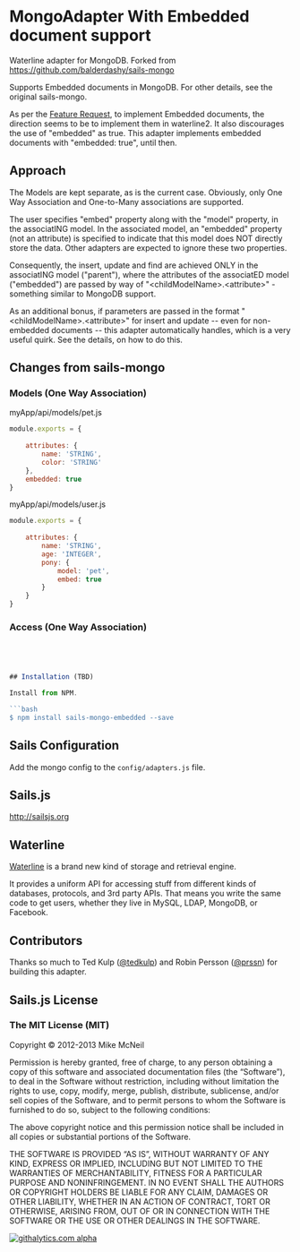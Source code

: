 # MongoAdapter With Embedded document support

Waterline adapter for MongoDB. Forked from https://github.com/balderdashy/sails-mongo

Supports Embedded documents in MongoDB. For other details, see the original sails-mongo.

As per the [Feature Request](https://github.com/balderdashy/sails-mongo/issues/44), to implement Embedded documents, the direction 
seems to be to implement them in waterline2. It also discourages the use of "embedded" as true. This adapter implements embedded documents 
with "embedded: true", until then. 

## Approach

The Models are kept separate, as is the current case. Obviously, only One Way Association and One-to-Many associations are supported.

The user specifies "embed" property along with the "model" property, in the associatING model. In the associated model, an "embedded" 
property (not an attribute) is specified to indicate that this model does NOT directly store the data. Other adapters are expected to 
ignore these two properties.

Consequently, the insert, update and find are achieved ONLY in the associatING model ("parent"), where the attributes of the associatED
model ("embedded") are passed by way of "&lt;childModelName&gt;.&lt;attribute&gt;" - something similar to MongoDB support.

As an additional bonus, if parameters are passed in the format "&lt;childModelName&gt;.&lt;attribute&gt;" for insert and update -- even 
for non-embedded documents -- this adapter automatically handles, which is a very useful quirk. See the details, on how to do this.

## Changes from sails-mongo

### Models (One Way Association)

myApp/api/models/pet.js

```javascript
module.exports = {
	
	attributes: {
		name: 'STRING',
		color: 'STRING'
	},
	embedded: true
}
```

myApp/api/models/user.js

```javascript
module.exports = {
	
	attributes: {
		name: 'STRING',
		age: 'INTEGER',
		pony: {
			model: 'pet',
			embed: true
		}
	}
}
```

### Access (One Way Association)

```javascript




## Installation (TBD)

Install from NPM.

```bash
$ npm install sails-mongo-embedded --save
```

## Sails Configuration

Add the mongo config to the `config/adapters.js` file.

## Sails.js

http://sailsjs.org

## Waterline

[Waterline](https://github.com/balderdashy/waterline) is a brand new kind of storage and retrieval engine.

It provides a uniform API for accessing stuff from different kinds of databases, protocols, and 3rd party APIs. That means you write the same code to get users, whether they live in MySQL, LDAP, MongoDB, or Facebook.


## Contributors

Thanks so much to Ted Kulp ([@tedkulp](https://twitter.com/tedkulp)) and Robin Persson ([@prssn](https://twitter.com/prssn)) for building this adapter.


## Sails.js License

### The MIT License (MIT)

Copyright © 2012-2013 Mike McNeil

Permission is hereby granted, free of charge, to any person obtaining a copy of this software and associated documentation files (the “Software”), to deal in the Software without restriction, including without limitation the rights to use, copy, modify, merge, publish, distribute, sublicense, and/or sell copies of the Software, and to permit persons to whom the Software is furnished to do so, subject to the following conditions:

The above copyright notice and this permission notice shall be included in all copies or substantial portions of the Software.

THE SOFTWARE IS PROVIDED “AS IS”, WITHOUT WARRANTY OF ANY KIND, EXPRESS OR IMPLIED, INCLUDING BUT NOT LIMITED TO THE WARRANTIES OF MERCHANTABILITY, FITNESS FOR A PARTICULAR PURPOSE AND NONINFRINGEMENT. IN NO EVENT SHALL THE AUTHORS OR COPYRIGHT HOLDERS BE LIABLE FOR ANY CLAIM, DAMAGES OR OTHER LIABILITY, WHETHER IN AN ACTION OF CONTRACT, TORT OR OTHERWISE, ARISING FROM, OUT OF OR IN CONNECTION WITH THE SOFTWARE OR THE USE OR OTHER DEALINGS IN THE SOFTWARE.

[![githalytics.com alpha](https://cruel-carlota.pagodabox.com/a22d3919de208c90c898986619efaa85 "githalytics.com")](http://githalytics.com/mikermcneil/sails-mongo)
